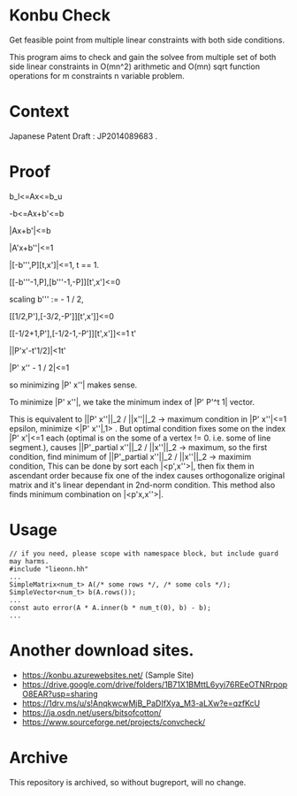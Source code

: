 # Konbu Check
Get feasible point from multiple linear constraints with both side conditions.

This program aims to check and gain the solvee from multiple set of both side linear constraints in O(mn^2) arithmetic and O(mn) sqrt function operations for m constraints n variable problem.

# Context
Japanese Patent Draft : JP2014089683 . 

# Proof
b_l&lt;=Ax&lt;=b_u

-b&lt;=Ax+b'&lt;=b

|Ax+b'|&lt;=b

|A'x+b''|&lt;=1

|\[-b''',P\]\[t,x'\]|&lt;=1, t == 1.

\[\[-b'''-1,P\],\[b'''-1,-P\]\]\[t',x'\]&lt;=0

scaling b''' := - 1 / 2,

\[\[1/2,P'\],\[-3/2,-P'\]\]\[t',x'\]\]&lt;=0

\[\[-1/2+1,P'\],\[-1/2-1,-P'\]\]\[t',x'\]\]&lt;=1 t'

||P'x'-t'1/2\]|&lt;1t'

|P' x'' - 1 / 2|&lt;=1

so minimizing |P' x''| makes sense.

To minimize |P' x''|, we take the minimum index of |P' P'^t 1| vector.

This is equivalent to ||P' x''||_2 / ||x''||_2 -&gt; maximum condition in |P' x''|&lt;=1 epsilon, minimize &lt;|P' x''|,1&gt; . But optimal condition fixes some on the index |P' x'|&lt;=1 each (optimal is on the some of a vertex != 0. i.e. some of line segment.), causes ||P'_partial x''||_2 / ||x''||_2 -&gt; maximum, so the first condition, find minimum of ||P'_partial x''||_2 / ||x''||_2 -&gt; maximim condition, This can be done by sort each |&lt;p',x''&gt;|, then fix them in ascendant order because fix one of the index causes orthogonalize original matrix and it's linear dependant in 2nd-norm condition. This method also finds minimum combination on |&lt;p'x,x''&gt;|.

# Usage
    // if you need, please scope with namespace block, but include guard may harms.
    #include "lieonn.hh"
    ...
    SimpleMatrix<num_t> A(/* some rows */, /* some cols */);
    SimpleVector<num_t> b(A.rows());
    ...
    const auto error(A * A.inner(b * num_t(0), b) - b);
    ...

# Another download sites.
* https://konbu.azurewebsites.net/ (Sample Site)
* https://drive.google.com/drive/folders/1B71X1BMttL6yyi76REeOTNRrpopO8EAR?usp=sharing
* https://1drv.ms/u/s!AnqkwcwMjB_PaDIfXya_M3-aLXw?e=qzfKcU
* https://ja.osdn.net/users/bitsofcotton/
* https://www.sourceforge.net/projects/convcheck/

# Archive
This repository is archived, so without bugreport, will no change.

